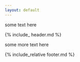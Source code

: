 ```yaml
---
layout: default
---
```


some text here

{% include_ header.md %}

some more text here

{% include_relative footer.md %}
